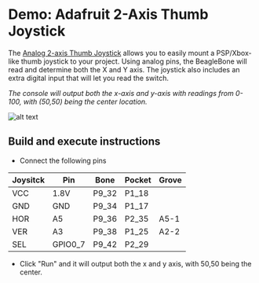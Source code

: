 # Demo: Adafruit 2-Axis Thumb Joystick

The [Analog 2-axis Thumb Joystick](http://www.adafruit.com/products/512) 
allows you to easily mount a PSP/Xbox-like thumb joystick to your project. 
Using analog pins, the BeagleBone will read and determine both the X and Y axis. 
The joystick also includes an extra digital input that will let you read the switch.

*The console will output both the x-axis and y-axis with readings from 0-100, 
with (50,50) being the center location.*

![alt text](joystick.png "Joystick")

## Build and execute instructions
* Connect the following pins

Joysitck | Pin     | Bone  | Pocket | Grove
-------- | ---     | ----- | ------ | -----
VCC      | 1.8V    | P9_32 | P1_18
GND      | GND     | P9_34 | P1_17
HOR      | A5      | P9_36 | P2_35  | A5-1
VER      | A3      | P9_38 | P1_25  | A2-2
SEL      | GPIO0_7 | P9_42 | P2_29

* Click "Run" and it will output both the x and y axis, with 50,50 being the center.
